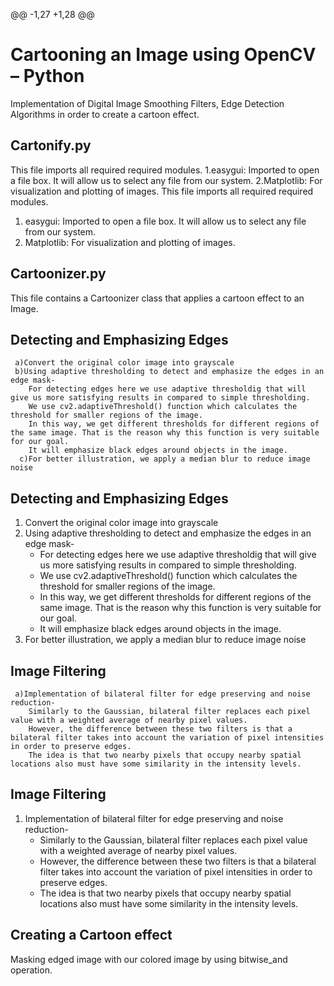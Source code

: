 @@ -1,27 +1,28 @@
# Cartooning an Image using OpenCV – Python
Implementation of Digital Image Smoothing Filters, Edge Detection Algorithms in order to create a cartoon effect.

## Cartonify.py
This file imports all required required modules.
  1.easygui: Imported to open a file box. It will allow us to select any file from our system.
  2.Matplotlib: For visualization and plotting of images.
This file imports all required required modules.<br/>
  1. easygui: Imported to open a file box. It will allow us to select any file from our system.<br/>
  2. Matplotlib: For visualization and plotting of images.

## Cartoonizer.py
This file contains a Cartoonizer class that applies a cartoon effect to an Image.
  ## Detecting and Emphasizing Edges
     a)Convert the original color image into grayscale
     b)Using adaptive thresholding to detect and emphasize the edges in an edge mask-
        For detecting edges here we use adaptive thresholdig that will give us more satisfying results in compared to simple thresholding. 
        We use cv2.adaptiveThreshold() function which calculates the threshold for smaller regions of the image. 
        In this way, we get different thresholds for different regions of the same image. That is the reason why this function is very suitable for our goal.
        It will emphasize black edges around objects in the image.
      c)For better illustration, we apply a median blur to reduce image noise

## Detecting and Emphasizing Edges
   1. Convert the original color image into grayscale
   2. Using adaptive thresholding to detect and emphasize the edges in an edge mask-
        + For detecting edges here we use adaptive thresholdig that will give us more satisfying results in compared to simple thresholding. 
        + We use cv2.adaptiveThreshold() function which calculates the threshold for smaller regions of the image. 
        + In this way, we get different thresholds for different regions of the same image. That is the reason why this function is very suitable for our goal.
        + It will emphasize black edges around objects in the image.
   3. For better illustration, we apply a median blur to reduce image noise

  ## Image Filtering
     a)Implementation of bilateral filter for edge preserving and noise reduction-
        Similarly to the Gaussian, bilateral filter replaces each pixel value with a weighted average of nearby pixel values. 
        However, the difference between these two filters is that a bilateral filter takes into account the variation of pixel intensities in order to preserve edges. 
        The idea is that two nearby pixels that occupy nearby spatial locations also must have some similarity in the intensity levels.
## Image Filtering
   1. Implementation of bilateral filter for edge preserving and noise reduction-
        + Similarly to the Gaussian, bilateral filter replaces each pixel value with a weighted average of nearby pixel values. 
        + However, the difference between these two filters is that a bilateral filter takes into account the variation of pixel intensities in order to preserve edges. 
        + The idea is that two nearby pixels that occupy nearby spatial locations also must have some similarity in the intensity levels.

 ## Creating a Cartoon effect
   Masking edged image with our colored image by using bitwise_and operation.
